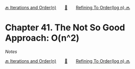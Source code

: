 [🔙 Iterations and Order(n)][previous-chapter]&nbsp;&nbsp;&nbsp;&nbsp;&nbsp;&nbsp;&nbsp;[🏡][readme]&nbsp;&nbsp;&nbsp;&nbsp;&nbsp;&nbsp;&nbsp;[Refining To Order(log n) 🔜][upcoming-chapter]

# Chapter 41. The Not So Good Approach: O(n^2)

_Notes_

[🔙 Iterations and Order(n)][previous-chapter]&nbsp;&nbsp;&nbsp;&nbsp;&nbsp;&nbsp;&nbsp;[🏡][readme]&nbsp;&nbsp;&nbsp;&nbsp;&nbsp;&nbsp;&nbsp;[Refining To Order(log n) 🔜][upcoming-chapter]

[readme]: README.md
[previous-chapter]: ch040-iterations-and-order-n.md
[upcoming-chapter]: ch042-refining-to-order-log-n.md